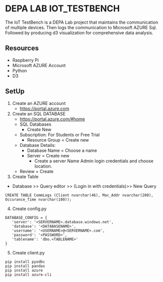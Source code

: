 DEPA LAB IOT_TESTBENCH
======================
The IoT TestBench is a DEPA Lab project that maintains the communication of multiple devices. Then logs the communication to Microsoft AZURE Sql. Followed by producing d3 visualization for comprehensive data analysis.

Resources
---------------
* Raspberry Pi  
* Microsoft AZURE Account  
* Python  
* D3  

SetUp
----------------------
1. Create an AZURE account
   * https://portal.azure.com  
2. Create an SQL DATABASE
   * https://portal.azure.com/#home
   * SQL Databases
     * Create New
   * Subscription: For Students or Free Trial
     * Resource Group = Create new
   * Database Details:
     * Database Name = Choose a name
     * Server = Create new
       * Create a server Name Admin login credentials and choose location.
   * Review + Create
 3. Create Table 
   * Database >> Query editor >> (Login in with credentials)>> New Query
   ```
   CREATE TABLE CommLogs (Client nvarchar(46), Mac_Addr nvarchar(200), Occurance_Time nvarchar(100));
   ```
 4. Create config.py 
 ```
 DATABASE_CONFIG = {
    'server': '<SERVERNAME>.database.windows.net',
    'database': '<DATABASENAME>',
    'username': '<USERNAME>@<SERVERNAME>.com',
    'password': '<PASSWORD>',
    'tablename': 'dbo.<TABLENAME>'
}
```
 
 5. Create client.py
  ```
  pip install pyodbc
  pip install pandas
  pip install azure
  pip install azure-cli
  ```
  
